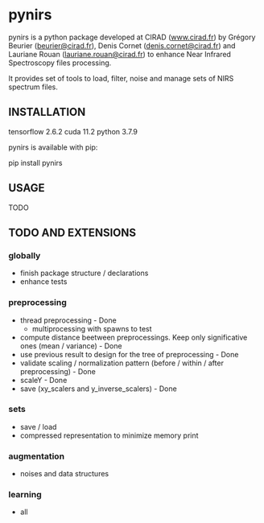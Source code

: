 # pynirs

pynirs is a python package developed at CIRAD (www.cirad.fr) by Grégory Beurier (beurier@cirad.fr), Denis Cornet (denis.cornet@cirad.fr) and Lauriane Rouan (lauriane.rouan@cirad.fr) to enhance Near Infrared Spectroscopy files processing.

It provides set of tools to load, filter, noise and manage sets of NIRS spectrum files. 

## INSTALLATION
tensorflow 2.6.2
cuda 11.2
python 3.7.9


pynirs is available with pip:

pip install pynirs

## USAGE

TODO

## TODO AND EXTENSIONS

### globally
- finish package structure / declarations
- enhance tests

### preprocessing
- thread preprocessing - Done 
    - multiprocessing with spawns to test
- compute distance beetween preprocessings. Keep only significative ones (mean / variance) - Done
- use previous result to design for the tree of preprocessing - Done
- validate scaling / normalization pattern (before / within / after preprocessing) - Done
- scaleY - Done
- save (xy_scalers and y_inverse_scalers) - Done

### sets
- save / load
- compressed representation to minimize memory print

### augmentation
- noises and data structures

### learning
- all